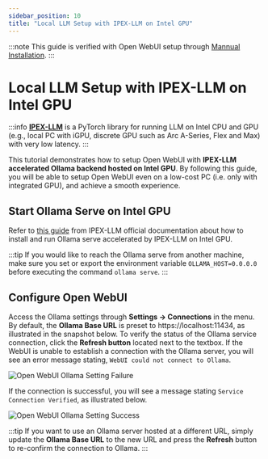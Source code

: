 ```yaml
---
sidebar_position: 10
title: "Local LLM Setup with IPEX-LLM on Intel GPU"
---
```


:::note
This guide is verified with Open WebUI setup through [Mannual Installation](../getting-started/index.mdx#manual-installation).
:::

# Local LLM Setup with IPEX-LLM on Intel GPU

:::info
[**IPEX-LLM**](https://github.com/intel-analytics/ipex-llm) is a PyTorch library for running LLM on Intel CPU and GPU (e.g., local PC with iGPU, discrete GPU such as Arc A-Series, Flex and Max) with very low latency.
:::

This tutorial demonstrates how to setup Open WebUI with **IPEX-LLM accelerated Ollama backend hosted on Intel GPU**. By following this guide, you will be able to setup Open WebUI even on a low-cost PC (i.e. only with integrated GPU), and achieve a smooth experience.

## Start Ollama Serve on Intel GPU

Refer to [this guide](https://ipex-llm.readthedocs.io/en/latest/doc/LLM/Quickstart/ollama_quickstart.html) from IPEX-LLM official documentation about how to install and run Ollama serve accelerated by IPEX-LLM on Intel GPU.

:::tip
If you would like to reach the Ollama serve from another machine, make sure you set or export the environment variable `OLLAMA_HOST=0.0.0.0` before executing the command `ollama serve`.
:::

## Configure Open WebUI

Access the Ollama settings through **Settings -> Connections** in the menu. By default, the **Ollama Base URL** is preset to https://localhost:11434, as illustrated in the snapshot below. To verify the status of the Ollama service connection, click the **Refresh button** located next to the textbox. If the WebUI is unable to establish a connection with the Ollama server, you will see an error message stating, `WebUI could not connect to Ollama`.

![Open WebUI Ollama Setting Failure](https://llm-assets.readthedocs.io/en/latest/_images/open_webui_settings_0.png)

If the connection is successful, you will see a message stating `Service Connection Verified`, as illustrated below.

![Open WebUI Ollama Setting Success](https://llm-assets.readthedocs.io/en/latest/_images/open_webui_settings.png)

:::tip
If you want to use an Ollama server hosted at a different URL, simply update the **Ollama Base URL** to the new URL and press the **Refresh** button to re-confirm the connection to Ollama. 
:::
